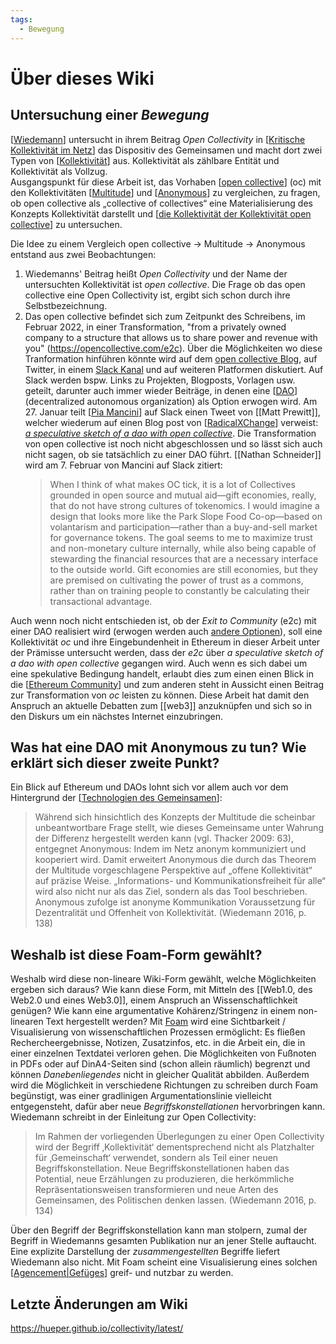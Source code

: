 ```yaml
---
tags: 
  - Bewegung
---
```


# Über dieses Wiki

## Untersuchung einer _Bewegung_
[[Wiedemann]] untersucht in ihrem Beitrag _Open Collectivity_ in [[Kritische Kollektivität im Netz]] das Dispositiv des Gemeinsamen und macht dort zwei Typen von [[Kollektivität]] aus. Kollektivität als zählbare Entität und Kollektivität als Vollzug.  
Ausgangspunkt für diese Arbeit ist, das Vorhaben [[open collective]] (oc) mit den Kollektivitäten [[Multitude]] und [[Anonymous]] zu vergleichen, zu fragen, ob open collective als „collective of collectives“ eine Materialisierung des Konzepts Kollektivität darstellt und [[die Kollektivität der Kollektivität open collective]] zu untersuchen.

Die Idee zu einem Vergleich open collective → Multitude → Anonymous entstand aus zwei Beobachtungen:
1. Wiedemanns' Beitrag heißt _Open Collectivity_ und der Name der untersuchten Kollektivität ist _open collective_. Die Frage ob das open collective eine Open Collectivity ist, ergibt sich schon durch ihre Selbstbezeichnung.
2. Das open collective befindet sich zum Zeitpunkt des Schreibens, im Februar 2022, in einer Transformation, "from a privately owned company to a structure that allows us to share power and revenue with you" (https://opencollective.com/e2c). Über die Möglichkeiten wo diese Tranformation hinführen könnte wird auf dem [open collective Blog](https://blog.opencollective.com/), auf Twitter, in einem [Slack Kanal](https://app.slack.com/client/T0HSL38JD/C02777CBKTP) und auf weiteren Platformen diskutiert. Auf Slack werden bspw. Links zu Projekten, Blogposts, Vorlagen usw. geteilt, darunter auch immer wieder Beiträge, in denen eine [[DAO]] (decentralized autonomous organization) als Option erwogen wird. Am 27. Januar teilt [[Pia Mancini]] auf Slack einen Tweet von [[Matt Prewitt]], welcher wiederum auf einen Blog post von [[RadicalXChange]] verweist: [_a speculative sketch of a dao with open collective_](https://www.radicalxchange.org/media/blog/a-speculative-sketch-of-a-dao-with-open-collective/). Die Transformation von open collective ist noch nicht abgeschlossen und so lässt sich auch nicht sagen, ob sie tatsächlich zu einer DAO führt. [[Nathan Schneider]] wird am 7. Februar von Mancini auf Slack zitiert:  
   > When I think of what makes OC tick, it is a lot of Collectives grounded in open source and mutual aid—gift economies, really, that do not have strong cultures of tokenomics. I would imagine a design that looks more like the Park Slope Food Co-op—based on volantarism and participation—rather than a buy-and-sell market for governance tokens. The goal seems to me to maximize trust and non-monetary culture internally, while also being capable of stewarding the financial resources that are a necessary interface to the outside world. Gift economies are still economies, but they are premised on cultivating the power of trust as a commons, rather than on training people to constantly be calculating their transactional advantage.

Auch wenn noch nicht entschieden ist, ob der _Exit to Community_ (e2c) mit einer DAO realisiert wird (erwogen werden auch [andere Optionen](https://blog.opencollective.com/exit-to-community-part-2/)), soll eine Kollektivität _oc_ und ihre Eingebundenheit in Ethereum in dieser Arbeit unter der Prämisse untersucht werden, dass der _e2c_ über _a speculative sketch of a dao with open collective_ gegangen wird. Auch wenn es sich dabei um eine spekulative Bedingung handelt, erlaubt dies zum einen einen Blick in die [[Ethereum Community]] und zum anderen steht in Aussicht einen Beitrag zur Transformation von _oc_ leisten zu können. Diese Arbeit hat damit den Anspruch an aktuelle Debatten zum [[web3]] anzuknüpfen und sich so in den Diskurs um ein nächstes Internet einzubringen.

## Was hat eine DAO mit Anonymous zu tun? Wie erklärt sich dieser zweite Punkt? 

Ein Blick auf Ethereum und DAOs lohnt sich vor allem auch vor dem Hintergrund der [[Technologien des Gemeinsamen]]:
> Während sich hinsichtlich des Konzepts der Multitude die scheinbar unbeantwortbare Frage stellt, wie dieses Gemeinsame unter Wahrung der Differenz hergestellt werden kann (vgl. Thacker 2009: 63), entgegnet Anonymous: Indem im Netz anonym kommuniziert und kooperiert wird. Damit erweitert Anonymous die durch das Theorem der Multitude vorgeschlagene Perspektive auf „offene Kollektivität“ auf präzise Weise. „Informations- und Kommunikationsfreiheit für alle“ wird also nicht nur als das Ziel, sondern als das Tool beschrieben. Anonymous zufolge ist anonyme Kommunikation Voraussetzung für Dezentralität und Offenheit von Kollektivität. (Wiedemann 2016, p. 138)

## Weshalb ist diese Foam-Form gewählt?
Weshalb wird diese non-lineare Wiki-Form gewählt, welche Möglichkeiten ergeben sich daraus? Wie kann diese Form, mit Mitteln des [[Web1.0, des Web2.0 und eines Web3.0]], einem Anspruch an Wissenschaftlichkeit genügen? Wie kann eine argumentative Kohärenz/Stringenz in einem non-linearen Text hergestellt werden?
Mit [Foam](https://foambubble.github.io/) wird eine Sichtbarkeit / Visualisierung von wissenschaftlichen Prozessen ermöglicht: Es fließen Rechercheergebnisse, Notizen, Zusatzinfos, etc. in die Arbeit ein, die in einer einzelnen Textdatei verloren gehen. Die Möglichkeiten von Fußnoten in PDFs oder auf DinA4-Seiten sind (schon allein räumlich) begrenzt und können _Danebenliegendes_ nicht in gleicher Qualität abbilden. Außerdem wird die Möglichkeit in verschiedene Richtungen zu schreiben durch Foam begünstigt, was einer gradlinigen Argumentationslinie vielleicht entgegensteht, dafür aber neue _Begriffskonstellationen_ hervorbringen kann. Wiedemann schreibt in der Einleitung zur Open Collectivity:
> Im Rahmen der vorliegenden Überlegungen zu einer Open Collectivity wird der Begriff ‚Kollektivität‘ dementsprechend nicht als Platzhalter für ‚Gemeinschaft‘ verwendet, sondern als Teil einer neuen Begriffskonstellation. Neue Begriffskonstellationen haben das Potential, neue Erzählungen zu produzieren, die herkömmliche Repräsentationsweisen transformieren und neue Arten des Gemeinsamen, des Politischen denken lassen. (Wiedemann 2016, p. 134)

Über den Begriff der Begriffskonstellation kann man stolpern, zumal der Begriff in Wiedemanns gesamten Publikation nur an jener Stelle auftaucht. Eine explizite Darstellung der _zusammengestellten_ Begriffe liefert Wiedemann also nicht. Mit Foam scheint eine Visualisierung eines solchen [[Agencement|Gefüges]] greif- und nutzbar zu werden.

## Letzte Änderungen am Wiki
https://hueper.github.io/collectivity/latest/



[Wiedemann]: docs/Wiedemann.md "Carolin Wiedemann"
[Kritische Kollektivität im Netz]: <Kritische Kollektivität im Netz.md> "Kritische Kollektivität im Netz"
[Kollektivität]: docs/Kollektivität.md "(Ambigoitäten der) Kollektivität"
[open collective]: <docs/Open Collective.md> "Open Collective"
[Multitude]: docs/Multitude.md "Multitude"
[Anonymous]: docs/Anonymous.md "Anonymous"
[die Kollektivität der Kollektivität open collective]: <docs/die Kollektivität der Kollektivität open collective.md> "die Kollektivität der Kollektivität open collective"
[DAO]: DAO.md "DAO"
[Pia Mancini]: <docs/Pia Mancini.md> "Pia Mancini"
[RadicalXChange]: docs/RadicalxChange.md "RadicalxChange"
[Ethereum Community]: <docs/Ethereum community.md> "Ethereum community"
[Technologien des Gemeinsamen]: <docs/Technologien des Gemeinsamen.md> "Technologien des Gemeinsamen"
[Agencement|Gefüges]: docs/Agencement.md "Agencement (Assemblage, Verkettung, Gefüge)"